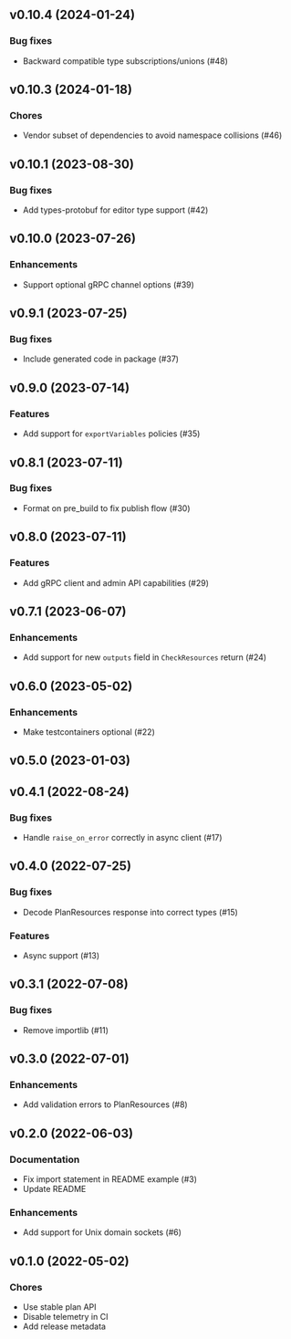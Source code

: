 ## v0.10.4 (2024-01-24)

### Bug fixes

- Backward compatible type subscriptions/unions (#48)

## v0.10.3 (2024-01-18)

### Chores

- Vendor subset of dependencies to avoid namespace collisions (#46)

## v0.10.1 (2023-08-30)

### Bug fixes

- Add types-protobuf for editor type support (#42)

## v0.10.0 (2023-07-26)

### Enhancements

- Support optional gRPC channel options (#39)

## v0.9.1 (2023-07-25)

### Bug fixes

- Include generated code in package (#37)

## v0.9.0 (2023-07-14)

### Features

- Add support for `exportVariables` policies (#35)

## v0.8.1 (2023-07-11)

### Bug fixes

- Format on pre_build to fix publish flow (#30)

## v0.8.0 (2023-07-11)

### Features

- Add gRPC client and admin API capabilities (#29)

## v0.7.1 (2023-06-07)

### Enhancements

- Add support for new `outputs` field in `CheckResources` return (#24)

## v0.6.0 (2023-05-02)

### Enhancements

- Make testcontainers optional (#22)

## v0.5.0 (2023-01-03)

## v0.4.1 (2022-08-24)

### Bug fixes

- Handle `raise_on_error` correctly in async client (#17)

## v0.4.0 (2022-07-25)

### Bug fixes

- Decode PlanResources response into correct types (#15)

### Features

- Async support (#13)

## v0.3.1 (2022-07-08)

### Bug fixes

- Remove importlib (#11)

## v0.3.0 (2022-07-01)

### Enhancements

- Add validation errors to PlanResources (#8)

## v0.2.0 (2022-06-03)

### Documentation

- Fix import statement in README example (#3)
- Update README

### Enhancements

- Add support for Unix domain sockets (#6)

## v0.1.0 (2022-05-02)

### Chores

- Use stable plan API
- Disable telemetry in CI
- Add release metadata
